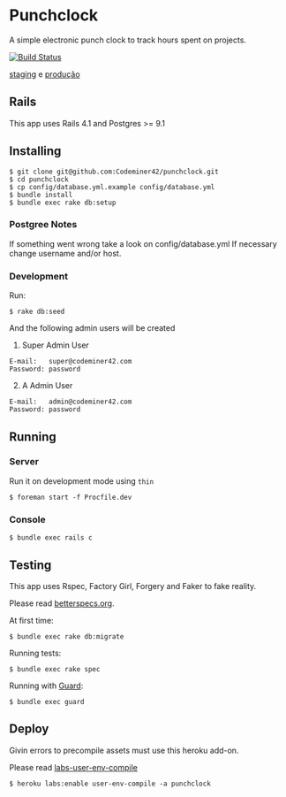 Punchclock
=========

A simple electronic punch clock to track hours spent on projects.

[![Build Status](http://gitlab42.com/Codeminer42/Punchclock/badges/branch/build.svg)](http://gitlab42.com/Codeminer42/Punchclock/pipelines)


[staging][1] e [produção][2]

## Rails

This app uses Rails 4.1 and Postgres >= 9.1

## Installing

```console
$ git clone git@github.com:Codeminer42/punchclock.git
$ cd punchclock
$ cp config/database.yml.example config/database.yml
$ bundle install
$ bundle exec rake db:setup
```

### Postgree Notes
If something went wrong take a look on
config/database.yml
If necessary change username and/or host.

### Development

Run:
```console
$ rake db:seed
```
And the following admin users will be created

1. Super Admin User
```
E-mail:   super@codeminer42.com
Password: password
```

2. A Admin User
```
E-mail:   admin@codeminer42.com
Password: password
```

## Running

### Server

Run it on development mode using `thin`

```console
$ foreman start -f Procfile.dev
```

### Console

```console
$ bundle exec rails c
```

## Testing

This app uses Rspec, Factory Girl, Forgery and Faker to fake reality.

Please read [betterspecs.org](http://betterspecs.org/).

At first time:
```console
$ bundle exec rake db:migrate
```

Running tests:

```console
$ bundle exec rake spec
```


Running with [Guard](https://github.com/guard/guard-rspec):

```console
$ bundle exec guard
```

## Deploy

Givin errors to precompile assets must use this heroku add-on.

Please read [labs-user-env-compile](https://devcenter.heroku.com/articles/labs-user-env-compile)

```console
$ heroku labs:enable user-env-compile -a punchclock
```

[1]: http://punchclock-staging.herokuapp.com
[2]: http://punchclock.cm42.io/
